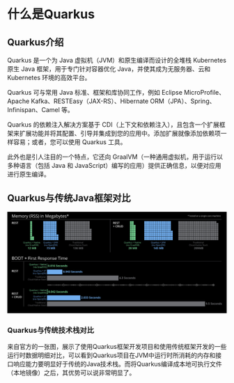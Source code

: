 # 什么是Quarkus <!-- {docsify-ignore-all} -->

## Quarkus介绍

Quarkus 是一个为 Java 虚拟机（JVM）和原生编译而设计的全堆栈 Kubernetes 原生 Java 框架，用于专门针对容器优化 Java，并使其成为无服务器、云和 Kubernetes 环境的高效平台。

Quarkus 可与常用 Java 标准、框架和库协同工作，例如 Eclipse MicroProfile、Apache Kafka、RESTEasy（JAX-RS）、Hibernate ORM（JPA）、Spring、Infinispan、Camel 等。

Quarkus 的依赖注入解决方案基于 CDI（上下文和依赖注入），且包含一个扩展框架来扩展功能并将其配置、引导并集成到您的应用中。添加扩展就像添加依赖项一样容易；或者，您可以使用 Quarkus 工具。

此外也是引人注目的一个特点，它还向 GraalVM（一种通用虚拟机，用于运行以多种语言（包括 Java 和 JavaScript）编写的应用）提供正确信息，以便对应用进行原生编译。


## Quarkus与传统Java框架对比

![avatar](../../_media/image/quarkus/1/compare.png)

### Quarkus与传统技术栈对比

来自官方的一张图，展示了使用Quarkus框架开发项目和使用传统框架开发的一些运行时数据明细对比，可以看到Quarkus项目在JVM中运行时所消耗的内存和接口响应能力要明显好于传统的Java技术栈。而将Quarkus编译成本地可执行文件（本地镜像）之后，其优势可以说非常明显了。

